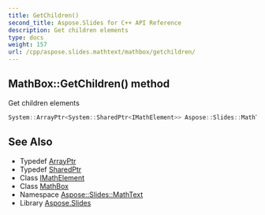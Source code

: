 ```yaml
---
title: GetChildren()
second_title: Aspose.Slides for C++ API Reference
description: Get children elements
type: docs
weight: 157
url: /cpp/aspose.slides.mathtext/mathbox/getchildren/
---
```

## MathBox::GetChildren() method


Get children elements

```cpp
System::ArrayPtr<System::SharedPtr<IMathElement>> Aspose::Slides::MathText::MathBox::GetChildren() override
```

## See Also

* Typedef [ArrayPtr](../../system/arrayptr/)
* Typedef [SharedPtr](../../system/sharedptr/)
* Class [IMathElement](../imathelement/)
* Class [MathBox](./)
* Namespace [Aspose::Slides::MathText](../)
* Library [Aspose.Slides](../../)
